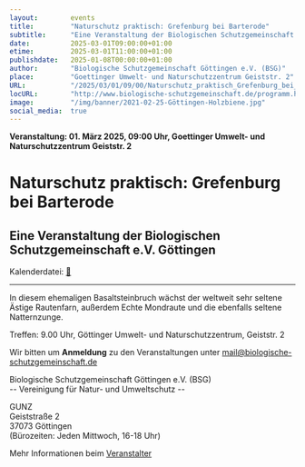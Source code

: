 ```yaml
---
layout:        events
title:         "Naturschutz praktisch: Grefenburg bei Barterode"
subtitle:      "Eine Veranstaltung der Biologischen Schutzgemeinschaft e.V. Göttingen"
date:          2025-03-01T09:00:00+01:00
etime:         2025-03-01T11:00:00+01:00
publishdate:   2025-01-08T00:00:00+01:00
author:        "Biologische Schutzgemeinschaft Göttingen e.V. (BSG)"
place:         "Goettinger Umwelt- und Naturschutzzentrum Geiststr. 2"
URL:           "/2025/03/01/09/00/Naturschutz_praktisch_Grefenburg_bei_Barterode"
locURL:        "http://www.biologische-schutzgemeinschaft.de/programm.html"
image:         "/img/banner/2021-02-25-Göttingen-Holzbiene.jpg"
social_media:  true
---
```


**Veranstaltung: 01. März 2025, 09:00 Uhr, Goettinger Umwelt- und Naturschutzzentrum Geiststr. 2**

Naturschutz praktisch: Grefenburg bei Barterode
===========

Eine Veranstaltung der Biologischen Schutzgemeinschaft e.V. Göttingen
-----------


Kalenderdatei: [📆](/ics/2025-03-01_09-00_naturschutz_praktisch_grefenburg_bei_barterode.ics)

-------------


In diesem ehemaligen Basaltsteinbruch wächst der weltweit sehr seltene Ästige Rautenfarn, außerdem Echte Mondraute und die ebenfalls seltene Natternzunge.

Treffen: 9.00 Uhr, Göttinger Umwelt- und Naturschutzzentrum, Geiststr. 2


Wir bitten um **Anmeldung** zu den Veranstaltungen unter mail@biologische-schutzgemeinschaft.de

Biologische Schutzgemeinschaft Göttingen e.V. (BSG)  
-- Vereinigung für Natur- und Umweltschutz --  

GUNZ  
Geiststraße 2  
37073 Göttingen  
(Bürozeiten: Jeden Mittwoch, 16-18 Uhr)


Mehr Informationen beim [Veranstalter](http://www.biologische-schutzgemeinschaft.de/programm.html)
